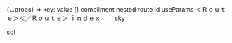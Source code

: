 
{...props}
=> key: value
[]
compliment
nested 
route
id useParams
＜Ｒｏｕｔｅ＞＜／Ｒｏｕｔｅ＞
ｉｎｄｅｘ　　
sky

sql
